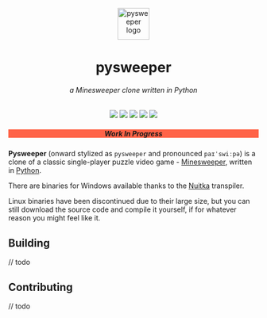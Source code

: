 <p align="center">
  <img width="64" src="icon.ico" alt="pysweeper logo">
  <h1 align="center">pysweeper</h1>
  <h6 align="center">a Minesweeper clone written in Python</h6>
</p>

<p align="center">
  <img src="https://img.shields.io/github/last-commit/Chubercik/pysweeper">
  <img src="https://img.shields.io/github/contributors/Chubercik/pysweeper">
  <img src="https://img.shields.io/github/issues/Chubercik/pysweeper">
  <img src="https://img.shields.io/github/stars/Chubercik/pysweeper">
  <img src="https://img.shields.io/github/license/Chubercik/pysweeper">
</p>

<p align="center">
  <h5 align="center" style="background-color: tomato">Work In Progress</h5>
</p>

**Pysweeper** (onward stylized as `pysweeper` and pronounced `paɪˈswiːpə`) is a clone
of a classic single-player puzzle video game - [Minesweeper](https://en.wikipedia.org/wiki/Minesweeper_(video_game)),
written in [Python](https://www.python.org/).

There are binaries for Windows available thanks
to the [Nuitka](https://nuitka.net/) transpiler.

Linux binaries have been discontinued due to their large size,
but you can still download the source code and compile it yourself,
if for whatever reason you might feel like it.

## Building

// todo

## Contributing

// todo
